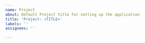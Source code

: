 ```yaml
---
name: Project
about: Default Project title for setting up the application
title: 'Project: <TITLE>'
labels: ''
assignees: ''

---
```




